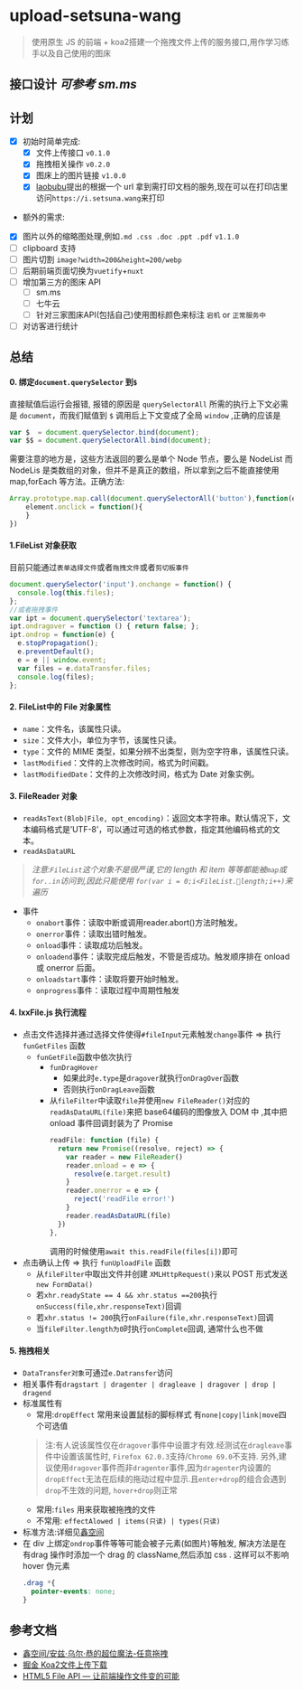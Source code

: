 # upload-setsuna-wang
>使用原生 JS 的前端 + koa2搭建一个拖拽文件上传的服务接口,用作学习练手以及自己使用的图床

## 接口设计 *可参考 sm.ms*

## 计划
- [x] 初始时简单完成:
  - [x] 文件上传接口 `v0.1.0`
  - [x] 拖拽相关操作 `v0.2.0`
  - [x] 图床上的图片链接 `v1.0.0`
  - [x] [laobubu](https://github.com/laobubu)提出的根据一个 url 拿到需打印文档的服务,现在可以在打印店里访问`https://i.setsuna.wang`来打印
-  额外的需求:
  - [x] 图片以外的缩略图处理,例如`.md .css .doc .ppt .pdf` `v1.1.0`
  - [ ] clipboard 支持
- [ ] 图片切割 `image?width=200&height=200/webp`
- [ ] 后期前端页面切换为`vuetify`+`nuxt`
- [ ] 增加第三方的图床 API
  - [ ] sm.ms
  - [ ] 七牛云
  - [ ] 针对三家图床API(包括自己)使用图标颜色来标注 `宕机` or `正常服务中`
- [ ] 对访客进行统计
## 总结
#### 0. 绑定`document.querySelector` 到`$`
直接赋值后运行会报错, 报错的原因是 `querySelectorAll` 所需的执行上下文必需是 `document`，而我们赋值到 `$` 调用后上下文变成了全局 `window` ,正确的应该是
```js
var $  = document.querySelector.bind(document);
var $$ = document.querySelectorAll.bind(document);
```
需要注意的地方是，这些方法返回的要么是单个 Node 节点，要么是 NodeList 而 NodeLis 是类数组的对象，但并不是真正的数组，所以拿到之后不能直接使用 map,forEach 等方法。正确方法:
```js
Array.prototype.map.call(document.querySelectorAll('button'),function(element,index){
    element.onclick = function(){
    }
})
```
#### 1.FileList 对象获取
目前只能通过`表单选择文件`或者`拖拽文件`或者`剪切板事件`
```js
document.querySelector('input').onchange = function() {
  console.log(this.files);
};
//或者拖拽事件
var ipt = document.querySelector('textarea');
ipt.ondragover = function () { return false; };
ipt.ondrop = function(e) {
  e.stopPropagation();
  e.preventDefault();
  e = e || window.event;
  var files = e.dataTransfer.files;
  console.log(files);
};
```
#### 2. FileList中的 File 对象属性
- `name`：文件名，该属性只读。
- `size`：文件大小，单位为字节，该属性只读。
- `type`：文件的 MIME 类型，如果分辨不出类型，则为空字符串，该属性只读。
- `lastModified`：文件的上次修改时间，格式为时间戳。
- `lastModifiedDate`：文件的上次修改时间，格式为 Date 对象实例。

#### 3. FileReader 对象
- `readAsText(Blob|File, opt_encoding)`：返回文本字符串。默认情况下，文本编码格式是’UTF-8’，可以通过可选的格式参数，指定其他编码格式的文本。
- `readAsDataURL`
>*注意:`FileList`这个对象不是很严谨,它的 length 和 item 等等都能被`map`或`for..in`访问到,因此只能使用
`for(var i = 0;i<FileList.length;i++)`来遍历*
- 事件
  - `onabort`事件：读取中断或调用reader.abort()方法时触发。
  - `onerror`事件：读取出错时触发。
  - `onload`事件：读取成功后触发。
  - `onloadend`事件：读取完成后触发，不管是否成功。触发顺序排在 onload 或 onerror 后面。
  - `onloadstart`事件：读取将要开始时触发。
  - `onprogress`事件：读取过程中周期性触发
#### 4. lxxFile.js 执行流程
-  点击<kbd>文件选择</kbd>并通过选择文件使得`#fileInput`元素触发`change`事件 => 执行 `funGetFiles` 函数
    - `funGetFile`函数中依次执行
      - `funDragHover` 
        - 如果此时`e.type`是`dragover`就执行`onDragOver`函数
        - 否则执行`onDragLeave`函数  
      - 从`fileFilter`中读取`file`并使用`new FileReader()`对应的`readAsDataURL(file)`来把 base64编码的图像放入 DOM 中 ,其中把 onload 事件回调封装为了 Promise 
          ```js
          readFile: function (file) {
            return new Promise((resolve, reject) => {
              var reader = new FileReader()
              reader.onload = e => {
                resolve(e.target.result)
              }
              reader.onerror = e => {
                reject('readFile error!')
              }
              reader.readAsDataURL(file)
            })
          },
          ```
          调用的时候使用`await this.readFile(files[i])`即可
- 点击<kbd>确认上传</kbd> => 执行 `funUploadFile` 函数
    - 从`fileFilter`中取出文件并创建 `XMLHttpRequest()`来以 POST 形式发送`new FormData()`
    - 若`xhr.readyState == 4 && xhr.status ==200`执行`onSuccess(file,xhr.responseText)`回调
    - 若`xhr.status != 200`执行`onFailure(file,xhr.responseText)`回调
    - 当`fileFilter.length为0`时执行`onComplete`回调, 通常什么也不做
#### 5. 拖拽相关
- `DataTransfer对象`可通过`e.Datransfer`访问
- 相关事件有`dragstart | dragenter | dragleave | dragover | drop | dragend`
- 标准属性有
    - 常用:`dropEffect` 常用来设置鼠标的脚标样式 有`none|copy|link|move`四个可选值
    >注:有人说该属性仅在`dragover`事件中设置才有效.经测试在`dragleave`事件中设置该属性时, `Firefox 62.0.3`支持/`Chrome 69.0`不支持. 另外,建议使用`dragover`事件而非`dragenter`事件,因为`dragenter`内设置的`dropEffect`无法在后续的拖动过程中显示.且`enter+drop`的组合会遇到`drop`不生效的问题, `hover+drop`则正常
    - 常用:`files` 用来获取被拖拽的文件
    - 不常用: `effectAlowed | items(只读) | types(只读)`
- 标准方法:详细见[鑫空间](https://www.zhangxinxu.com/wordpress/2018/09/drag-drop-datatransfer-js/)
- 在 div 上绑定`ondrop`事件等等可能会被子元素(如图片)等触发, 解决方法是在有drag 操作时添加一个 drag 的 className,然后添加 css . 这样可以不影响 hover 伪元素
    ```css
    .drag *{
      pointer-events: none;
    }
    ```
## 参考文档
- [鑫空间/安兹·乌尔·恭的超位魔法-任意拖拽](https://www.zhangxinxu.com/wordpress/2018/09/drag-drop-datatransfer-js/)
- [掘金 Koa2文件上传下载](https://juejin.im/post/5abc451ff265da23a2292dd4)
- [HTML5 File API — 让前端操作文件变的可能](https://www.cnblogs.com/zichi/p/html5-file-api.html)